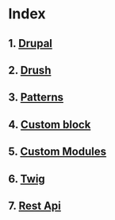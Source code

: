 # Index
## 1. [Drupal](drupal.md)
## 2. [Drush](drush.md)
## 3. [Patterns](patterns.md)
## 4. [Custom block](drupal-block.md)
## 5. [Custom Modules](drupal-module.md)
## 6. [Twig](drupal-twig.md)
## 7. [Rest Api](drupal-rest-api.md)